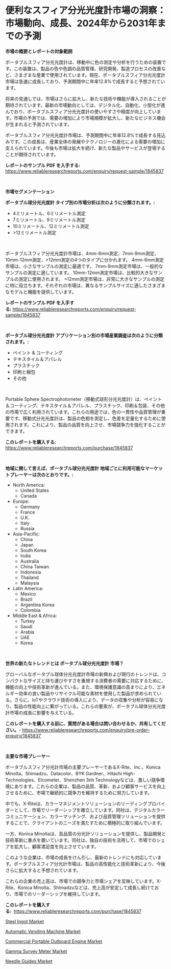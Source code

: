 <p><h1>便利なスフィア分光光度計市場の洞察：市場動向、成長、2024年から2031年までの予測</h1></p><p><strong>市場の概要とレポートの対象範囲</strong></p>
<p><p>ポータブルスフィア分光光度計は、移動中に色の測定や分析を行うための装置です。この装置は、製品の色や色調の品質管理、研究開発、製造プロセスの改善など、さまざまな産業で使用されています。現在、ポータブルスフィア分光光度計市場は急速に成長しており、予測期間中に年率12.8%で成長すると予想されています。</p><p>将来の見通しでは、市場はさらに拡大し、新たな技術や機能が導入されることが期待されています。最新の市場動向としては、デジタル化、自動化、小型化が進んでおり、ポータブルスフィア分光光度計の使いやすさや精度が向上しています。市場の予測では、需要の増加により市場規模が拡大し、新たなビジネス機会が生まれると予測されています。</p><p>ポータブルスフィア分光光度計市場は、予測期間中に年率12.8%で成長する見込みです。この成長は、産業全体の発展やテクノロジーの進化による需要の増加に支えられています。今後も市場は拡大を続け、新たな製品やサービスが登場することが期待されています。</p></p>
<p><strong>レポートのサンプル PDF を入手する:</strong> <a href="https://www.reliableresearchreports.com/enquiry/request-sample/1845837">https://www.reliableresearchreports.com/enquiry/request-sample/1845837</a></p>
<p>&nbsp;</p>
<p><strong>市場セグメンテーション</strong></p>
<p><strong>ポータブル球分光光度計 タイプ別の市場分析は次のように分類されます。:</strong></p>
<p><ul><li>4ミリメートル、6ミリメートル測定</li><li>7ミリメートル、9ミリメートル測定</li><li>10ミリメートル、12ミリメートル測定</li><li>>12ミリメートル測定</li></ul></p>
<p>&nbsp;</p>
<p><p>ポータブルスフィア分光光度計市場は、4mm-6mm測定、7mm-9mm測定、10mm-12mm測定、>12mm測定の4つのタイプに分かれます。 4mm-6mm測定市場は、小さなサンプルの測定に最適です。 7mm-9mm測定市場は、一般的なサンプルの測定に適しています。 10mm-12mm測定市場は、比較的大きなサンプルの測定に使用されます。 >12mm測定市場は、非常に大きなサンプルの測定に特に役立ちます。それぞれの市場は、異なるサンプルサイズに適したさまざまなモデルと機能を提供しています。</p></p>
<p><strong>レポートのサンプル PDF を入手する:</strong>&nbsp;<a href="https://www.reliableresearchreports.com/enquiry/request-sample/1845837">https://www.reliableresearchreports.com/enquiry/request-sample/1845837</a></p>
<p>&nbsp;</p>
<p><strong> ポータブル球分光光度計 アプリケーション別の市場産業調査は次のように分類されます。:</strong></p>
<p><ul><li>ペイント & コーティング</li><li>テキスタイル＆アパレル</li><li>プラスチック</li><li>印刷と梱包</li><li>その他</li></ul></p>
<p>&nbsp;</p>
<p><p>Portable Sphere Spectrophotometer（移動式球形分光光度計）は、ペイント＆コーティング、テキスタイル＆アパレル、プラスチック、印刷＆包装、その他の市場で広く利用されています。これらの用途では、色の一貫性や品質管理が重要です。移動式分光光度計は、製品の色相を測定し、色差を定量化するために使用されます。これにより、製品の品質を向上させ、市場競争力を強化することができます。</p></p>
<p><strong>このレポートを購入する:</strong>&nbsp; <a href="https://www.reliableresearchreports.com/purchase/1845837">https://www.reliableresearchreports.com/purchase/1845837</a></p>
<p>&nbsp;</p>
<p><strong>地域に関して言えば、ポータブル球分光光度計 地域ごとに利用可能なマーケットプレーヤーは次のとおりです。:</strong></p>
<p><ul>
    <li>
        North America:
        <ul>
            <li>United States</li>
            <li>Canada</li>
        </ul>
    </li>
    <li>
        Europe:
        <ul>
            <li>Germany</li>
            <li>France</li>
            <li>U.K.</li>
            <li>Italy</li>
            <li>Russia</li>
        </ul>
    </li>
    <li>
        Asia-Pacific:
        <ul>
            <li>China</li>
            <li>Japan</li>
            <li>South Korea</li>
            <li>India</li>
            <li>Australia</li>
            <li>China Taiwan</li>
            <li>Indonesia</li>
            <li>Thailand</li>
            <li>Malaysia</li>
        </ul>
    </li>
    <li>
        Latin America:
        <ul>
            <li>Mexico</li>
            <li>Brazil</li>
            <li>Argentina Korea</li>
            <li>Colombia</li>
        </ul>
    </li>
    <li>
        Middle East & Africa:
        <ul>
            <li>Turkey</li>
            <li>Saudi</li>
            <li>Arabia</li>
            <li>UAE</li>
            <li>Korea</li>
        </ul>
    </li>
    </ul></p>
<p>&nbsp;</p>
<p><strong>世界の新たなトレンドとは ポータブル球分光光度計 市場？</strong></p>
<p><p>グローバルなポータブル球体分光光度計市場の新興および現行のトレンドは、コンパクトなサイズと持ち運びやすさを重視する消費者の需要に対応するために、機能の向上や技術革新が進んでいる。また、環境保護意識の高まりにより、エネルギー効率の良い製品やリサイクル可能な素材を使用した製品が求められている。さらに、IoTやクラウド技術の導入により、データの収集や分析が容易になり、製品の性能向上に繋がっている。これらの要素が、ポータブル球体分光光度計市場の成長に影響を与えている。</p></p>
<p><strong>このレポートを購入する前に、質問がある場合は問い合わせるか、共有してください。</strong>- <a href="https://www.reliableresearchreports.com/enquiry/pre-order-enquiry/1845837">https://www.reliableresearchreports.com/enquiry/pre-order-enquiry/1845837</a></p>
<p>&nbsp;</p>
<p><strong>主要な市場プレーヤー</strong></p>
<p><p>ポータブルスフィア分光計市場の主要プレーヤーであるX-Rite、Inc.、Konica Minolta、Shimadzu、Datacolor、BYK Gardner、Hitachi High-Technologies、Elcometer、Shenzhen 3nh Technologyなどは、激しい競争環境にあります。これらの企業は、製品の品質、革新、および顧客サービスを向上させるために、市場で継続的に競争力を維持するために努力しています。</p><p>中でも、X-Riteは、カラーマネジメントソリューションのリーディングプロバイダーとして、市場でリーダーシップを確立しています。同社は、デジタルカラーコミュニケーション、カラーマッチング、および品質管理ソリューションを提供することで、クライアントのニーズを満たすために積極的に取り組んでいます。</p><p>一方、Konica Minoltaは、高品質の分光計ソリューションを提供し、製品開発と技術革新に重点を置いています。同社は、独自の技術を活用して、市場でのシェアを拡大し、顧客満足度を向上させています。</p><p>このような企業は、市場の成長をけん引し、最新のトレンドにも対応しています。ポータブルスフィア分光計市場は、製品の高性能化と技術革新により、今後さらに拡大すると予想されています。</p><p>これらの企業の売上高は、市場での競争力と市場シェアを反映しています。X-Rite、Konica Minolta、Shimadzuなどは、売上高が安定して成長し続けており、市場でのリーダーシップを維持しています。</p></p>
<p><strong>このレポートを購入する:</strong>&nbsp;&nbsp;<a href="https://www.reliableresearchreports.com/purchase/1845837">https://www.reliableresearchreports.com/purchase/1845837</a></p>
<p><p><a href="https://github.com/dringals/Market-Research-Report-List-3/blob/main/steel-ingot-market.md">Steel Ingot Market</a></p><p><a href="https://bubble-tree-ea4.notion.site/Automatic-Vending-Machine-Market-Size-Growth-and-Forecast-from-2024-2031-4f9b2f21636c49dcbb22ee59b4f4aac6">Automatic Vending Machine Market</a></p><p><a href="https://view.publitas.com/reportprime-1/commercial-portable-outboard-engine-market-size-growing-and-forecasted-for-period-from-2023-2030-and-provides-complete-market-analysis-of-this-market/">Commercial Portable Outboard Engine Market</a></p><p><a href="https://thundering-castanet-c65.notion.site/Gamma-Survey-Meter-Market-Research-Report-Forecasted-for-Period-from-2024-2031-by-Market-Type-Ma-c5f6e8ecdd5044df865da0a271b73985">Gamma Survey Meter Market</a></p><p><a href="https://issuu.com/reportprime-2/docs/needle-guides-market-size-2030.pptx">Needle Guides Market</a></p></p>